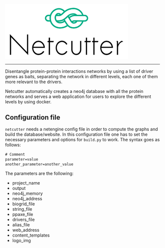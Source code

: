 <img width="400" src="netcutter-icon.png"/>


-----

Disentangle protein-protein interactions networks by using a list of driver genes as baits, separating the network in different levels, each one of them more relevant to the drivers.

Netcutter automatically creates a neo4j database with all the protein networks and serves a web application for users to explore the different levels by using docker.

## Configuration file

`netcutter` needs a netengine config file in order to compute the graphs and build the database/website. In this configuration file one has to set the necessary parameters and options for `build.py` to work. The syntax goes as follows:

```
# Comment
parameter=value
another_parameter=another_value
```

The parameters are the following:

* project_name
* output
* neo4j_memory
* neo4j_address
* biogrid_file
* string_file
* ppaxe_file
* drivers_file
* alias_file
* web_address
* content_templates
* logo_img

